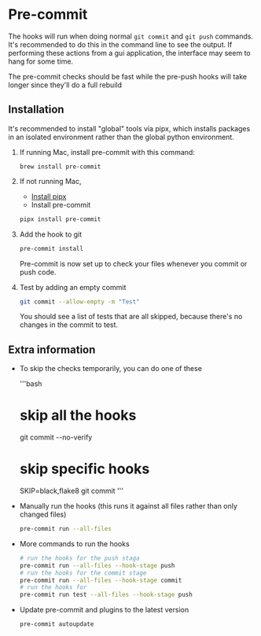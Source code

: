 # Pre-commit

The hooks will run when doing normal `git commit` and `git push` commands. It's recommended to do this in the command line to see the output. If performing these actions from a gui application, the interface may seem to hang for some time.

The pre-commit checks should be fast while the pre-push hooks will take longer since they'll do a full rebuild

## Installation

It's recommended to install "global" tools via pipx, which installs packages in an isolated environment rather than the global python environment.

1. If running Mac, install pre-commit with this command:

   ```
   brew install pre-commit
   ```

1. If not running Mac, 
   - [Install pipx](https://pipx.pypa.io/latest/installation/)
   - Install pre-commit

   ```bash
   pipx install pre-commit
   ```

1. Add the hook to git

   ```bash
   pre-commit install
   ```

   Pre-commit is now set up to check your files whenever you commit or push code.

1. Test by adding an empty commit

    ```bash
    git commit --allow-empty -m "Test"
    ```

    You should see a list of tests that are all skipped, because there's no changes in the commit to test.

## Extra information

- To skip the checks temporarily, you can do one of these

    '''bash
    # skip all the hooks
    git commit --no-verify
    # skip specific hooks
    SKIP=black,flake8 git commit
    '''

- Manually run the hooks (this runs it against all files rather than only changed files)

   ```bash
   pre-commit run --all-files
   ```

- More commands to run the hooks

   ```bash
   # run the hooks for the push staga
   pre-commit run --all-files --hook-stage push
   # run the hooks for the commit stage
   pre-commit run --all-files --hook-stage commit
   # run the hooks for
   pre-commit run test --all-files --hook-stage push
   ```

- Update pre-commit and plugins to the latest version

   ```bash
   pre-commit autoupdate
   ```
